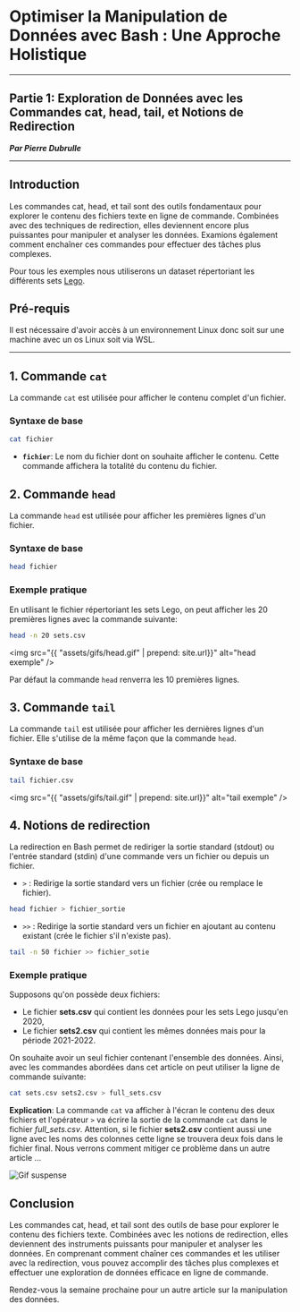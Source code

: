 # Optimiser la Manipulation de Données avec Bash : Une Approche Holistique
___
## Partie 1: Exploration de Données avec les Commandes cat, head, tail, et Notions de Redirection

__*Par Pierre Dubrulle*__


---
## Introduction
Les commandes cat, head, et tail sont des outils fondamentaux pour explorer le contenu des fichiers texte en ligne de commande. Combinées avec des techniques de redirection, elles deviennent encore plus puissantes pour manipuler et analyser les données. Examions également comment enchaîner ces commandes pour effectuer des tâches plus complexes.

Pour tous les exemples nous utiliserons un dataset répertoriant les différents sets [Lego](https://www.kaggle.com/datasets/willianoliveiragibin/lego-sets-and).

## Pré-requis

Il est nécessaire d'avoir accès à un environnement Linux donc soit sur une machine avec un os Linux soit via WSL.

---

## 1. Commande `cat`
La commande `cat` est utilisée pour afficher le contenu complet d'un fichier.
### Syntaxe de base
```bash
cat fichier
```
- **`fichier`**: Le nom du fichier dont on souhaite afficher le contenu.
Cette commande affichera la totalité du contenu du fichier.

## 2. Commande `head`
La commande `head` est utilisée pour afficher les premières lignes d'un fichier.
### Syntaxe de base
```bash
head fichier
```
### Exemple pratique
En utilisant le fichier répertoriant les sets Lego, on peut afficher les 20 premières lignes avec la commande suivante:
```bash
head -n 20 sets.csv
```
<img src="{{ "assets/gifs/head.gif" | prepend: site.url}}" alt="head exemple" />
<!-- ![Exemple head](/_posts/gifs/head.gif) -->
Par défaut la commande `head` renverra les 10 premières lignes.

## 3. Commande `tail`
La commande `tail` est utilisée pour afficher les dernières lignes d'un fichier.
Elle s'utilise de la même façon que la commande `head`.

### Syntaxe de base
```bash
tail fichier.csv
```
<img src="{{ "assets/gifs/tail.gif" | prepend: site.url}}" alt="tail exemple" />
<!-- ![Exemple tail](/_posts/gifs/tail.gif) -->

## 4. Notions de redirection
La redirection en Bash permet de rediriger la sortie standard (stdout) ou l'entrée standard (stdin) d'une commande vers un fichier ou depuis un fichier.

- `>` : Redirige la sortie standard vers un fichier (crée ou remplace le fichier).
```bash
head fichier > fichier_sortie
```
- `>>` : Redirige la sortie standard vers un fichier en ajoutant au contenu existant (crée le fichier s'il n'existe pas).
```bash
tail -n 50 fichier >> fichier_sotie
```

### Exemple pratique
Supposons qu'on possède deux fichiers:
- Le fichier **sets.csv** qui contient les données pour les sets Lego jusqu'en 2020,
- Le fichier **sets2.csv** qui contient les mêmes données mais pour la période 2021-2022.

On souhaite avoir un seul fichier contenant l'ensemble des données. Ainsi, avec les commandes abordées dans cet article on peut utiliser la ligne de commande suivante:
```bash
cat sets.csv sets2.csv > full_sets.csv
```
**Explication**:
La commande `cat` va afficher à l'écran le contenu des deux fichiers et l'opérateur `>` va écrire la sortie de la commande `cat` dans le fichier *full_sets.csv*.
Attention, si le fichier **sets2.csv** contient aussi une ligne avec les noms des colonnes cette ligne se trouvera deux fois dans le fichier final. Nous verrons comment mitiger ce problème dans un autre article ...

![Gif suspense](https://media.giphy.com/media/y0SJVYxf90J1u/giphy.gif)

## Conclusion
Les commandes cat, head, et tail sont des outils de base pour explorer le contenu des fichiers texte. Combinées avec les notions de redirection, elles deviennent des instruments puissants pour manipuler et analyser les données. En comprenant comment chaîner ces commandes et les utiliser avec la redirection, vous pouvez accomplir des tâches plus complexes et effectuer une exploration de données efficace en ligne de commande.

Rendez-vous la semaine prochaine pour un autre article sur la manipulation des données.